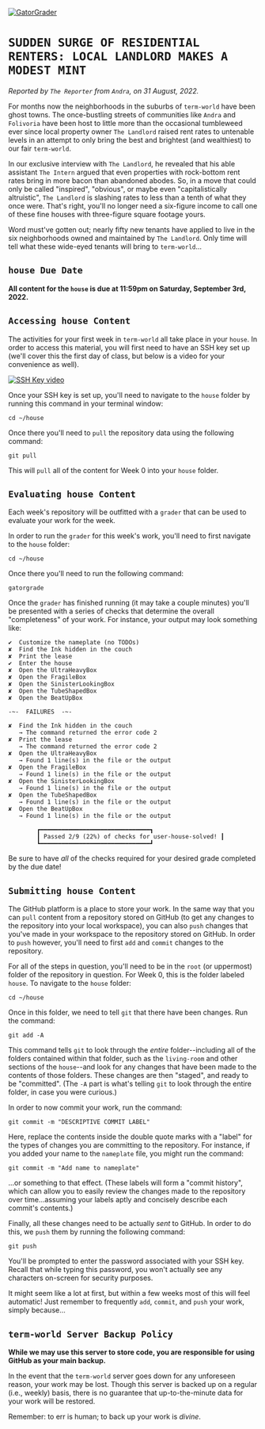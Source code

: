 [![GatorGrader](../../actions/workflows/main.yml/badge.svg)](../../actions/workflows/main.yml)

# `SUDDEN SURGE OF RESIDENTIAL RENTERS: LOCAL LANDLORD MAKES A MODEST MINT`

*Reported by `The Reporter` from `Andra`, on 31 August, 2022.*

For months now the neighborhoods in the suburbs of `term-world` have been ghost towns. The once-bustling streets of communities like `Andra` and `Folivoria` have been host to little more than the occasional tumbleweed ever since local property owner `The Landlord` raised rent rates to untenable levels in an attempt to only bring the best and brightest (and wealthiest) to our fair `term-world`.

In our exclusive interview with `The Landlord`, he revealed that his able assistant `The Intern` argued that even properties with rock-bottom rent rates bring in more bacon than abandoned abodes. So, in a move that could only be called "inspired", "obvious", or maybe even "capitalistically altruistic", `The Landlord` is slashing rates to less than a tenth of what they once were. That's right, you'll no longer need a six-figure income to call one of these fine houses with three-figure square footage yours.

Word must've gotten out; nearly fifty new tenants have applied to live in the six neighborhoods owned and maintained by `The Landlord`. Only time will tell what these wide-eyed tenants will bring to `term-world`...

## `house Due Date`

**All content for the `house` is due at 11:59pm on Saturday, September 3rd, 2022.**

## `Accessing house Content`

The activities for your first week in `term-world` all take place in your `house`. In order to access this material, you will first need to have an SSH key set up (we'll cover this the first day of class, but below is a video for your convenience as well).

[![SSH Key video]( http://img.youtube.com/vi/qEPjUGQFmzQ/hqdefault.jpg)](https://www.youtube.com/watch?v=qEPjUGQFmzQ&list=PLsYZRXov75ZHSwWiCk0-jd1RcTuu_-zmD&index=1)

Once your SSH key is set up, you'll need to navigate to the `house` folder by running this command in your terminal window:

```
cd ~/house
```

Once there you'll need to `pull` the repository data using the following command:

```
git pull
```

This will `pull` all of the content for Week 0 into your `house` folder.

## `Evaluating house Content`

Each week's repository will be outfitted with a `grader` that can be used to evaluate your work for the week.

In order to run the `grader` for this week's work, you'll need to first navigate to the `house` folder:

```
cd ~/house
```

Once there you'll need to run the following command:

```
gatorgrade
```

Once the `grader` has finished running (it may take a couple minutes) you'll be presented with a series of checks that determine the overall "completeness" of your work. For instance, your output may look something like:

```
✔  Customize the nameplate (no TODOs)
✘  Find the Ink hidden in the couch
✘  Print the lease
✔  Enter the house
✘  Open the UltraHeavyBox
✘  Open the FragileBox
✘  Open the SinisterLookingBox
✘  Open the TubeShapedBox
✘  Open the BeatUpBox

-~-  FAILURES  -~-

✘  Find the Ink hidden in the couch
   → The command returned the error code 2
✘  Print the lease
   → The command returned the error code 2
✘  Open the UltraHeavyBox
   → Found 1 line(s) in the file or the output
✘  Open the FragileBox
   → Found 1 line(s) in the file or the output
✘  Open the SinisterLookingBox
   → Found 1 line(s) in the file or the output
✘  Open the TubeShapedBox
   → Found 1 line(s) in the file or the output
✘  Open the BeatUpBox
   → Found 1 line(s) in the file or the output

        ┏━━━━━━━━━━━━━━━━━━━━━━━━━━━━━━━┓
        ┃ Passed 2/9 (22%) of checks for user-house-solved! ┃
        ┗━━━━━━━━━━━━━━━━━━━━━━━━━━━━━━━┛
```

Be sure to have *all* of the checks required for your desired grade completed by the due date!

## `Submitting house Content`

The GitHub platform is a place to store your work. In the same way that you can `pull` content from a repository stored on GitHub (to get any changes to the repository into your local workspace), you can also `push` changes that you've made in your workspace to the repository stored on GitHub. In order to `push` however, you'll need to first `add` and `commit` changes to the repository.

For all of the steps in question, you'll need to be in the `root` (or uppermost) folder of the repository in question. For Week 0, this is the folder labeled `house`. To navigate to the `house` folder:

```
cd ~/house
```


Once in this folder, we need to tell `git` that there have been changes. Run the command:

```
git add -A
```

This command tells `git` to look through the *entire* folder--including all of the folders contained within that folder, such as the `living-room` and other sections of the `house`--and look for any changes that have been made to the contents of those folders. These changes are then "staged", and ready to be "committed". (The `-A` part is what's telling `git` to look through the entire folder, in case you were curious.)

In order to now commit your work, run the command:

```
git commit -m "DESCRIPTIVE COMMIT LABEL"
```

Here, replace the contents inside the double quote marks with a "label" for the types of changes you are committing to the repository. For instance, if you added your name to the `nameplate` file, you might run the command:

```
git commit -m "Add name to nameplate"
```

...or something to that effect. (These labels will form a "commit history", which can allow you to easily review the changes made to the repository over time...assuming your labels aptly and concisely describe each commit's contents.)

Finally, all these changes need to be actually *sent* to GitHub. In order to do this, we `push` them by running the following command:

```
git push
```

You'll be prompted to enter the password associated with your SSH key. Recall that while typing this password, you won't actually see any characters on-screen for security purposes.

It might seem like a lot at first, but within a few weeks most of this will feel automatic! Just remember to frequently `add`, `commit`, and `push` your work, simply because...

## `term-world Server Backup Policy`

**While we may use this server to store code, you are responsible for using GitHub as your main backup.**

In the event that the `term-world` server goes down for any unforeseen reason, your work may be lost. Though this server is backed up on a regular (i.e., weekly) basis, there is no guarantee that up-to-the-minute data for your work will be restored.

Remember: to err is human; to back up your work is *divine*.